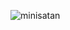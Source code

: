 
![minisatan](https://github.com/GoldServices/SatanToolV2/assets/161395697/f6bd88d0-b38f-4df0-8c97-3bf7aa0b66b3)

